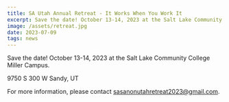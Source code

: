 ```yaml
---
title: SA Utah Annual Retreat - It Works When You Work It
excerpt: Save the date! October 13-14, 2023 at the Salt Lake Community College Miller Campus
image: /assets/retreat.jpg
date: 2023-07-09
tags: news
---
```


Save the date! October 13-14, 2023 at the Salt Lake Community College Miller Campus.

9750 S 300 W
Sandy, UT

For more information, please contact sasanonutahretreat2023@gmail.com.
